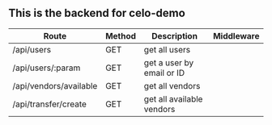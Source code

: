 ## This is the backend for celo-demo

| Route                  | Method | Description               | Middleware |
| ---------------------- | ------ | ------------------------- | ---------- |
| /api/users             | GET    | get all users             |            |
| /api/users/:param      | GET    | get a user by email or ID |            |
| /api/vendors/available | GET    | get all vendors           |            |
| /api/transfer/create   | GET    | get all available vendors |            |
